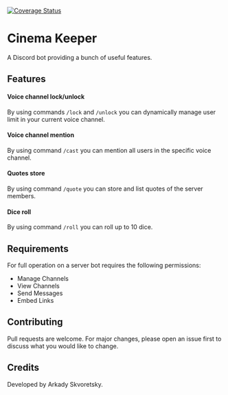 [![Coverage Status](https://coveralls.io/repos/github/NiJeTi/cinema-keeper/badge.svg)](https://coveralls.io/github/NiJeTi/cinema-keeper)

# Cinema Keeper

A Discord bot providing a bunch of useful features.

## Features

#### Voice channel lock/unlock
By using commands `/lock` and `/unlock` you can dynamically manage user limit in your current voice channel.

#### Voice channel mention
By using command `/cast` you can mention all users in the specific voice channel.

#### Quotes store
By using command `/quote` you can store and list quotes of the server members.

#### Dice roll
By using command `/roll` you can roll up to 10 dice.

## Requirements

For full operation on a server bot requires the following permissions:
- Manage Channels
- View Channels
- Send Messages
- Embed Links

## Contributing

Pull requests are welcome. For major changes, please open an issue first to
discuss what you would like to change.

## Credits

Developed by Arkady Skvoretsky.
